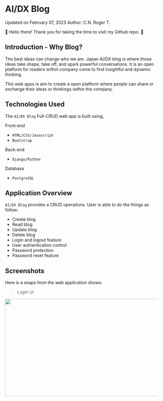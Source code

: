 # AI/DX Blog

Updated on February 07, 2023
Author: C.N. Roger T.

👋 Hello there! Thank you for taking the time to visit my Github repo. 🙏

## Introduction - Why Blog?
The best ideas can change who we are. Japan AI/DX blog is where those ideas take shape, take off, and spark powerful conversations. It is an open platform for readers within company come to find insightful and dynamic thinking.

This web apps is aim to create a open platform where people can share or exchange their ideas or thinkings within the company. 

## Technologies Used
The `AI/DX Blog` Full-CRUD web app is built using,

Front-end
- `HTML/CSS/Javascript` 
- `Bootstrap`

Back-end
- `Django/Python`

Database
- `PostgreSQL`

## Application Overview
`AI/DX Blog` provides a CRUD operaitons. User is able to do the things as follow:

- Create blog
- Read blog
- Update blog
- Delete blog
- Login and logout feature
- User authentication control 
- Password protection
- Password reset feature


## Screenshots
Here is a snaps from the web application shows: 

> Login UI
<img src="imges/LogInUI.png" width="520" height="320">
&nbsp;
